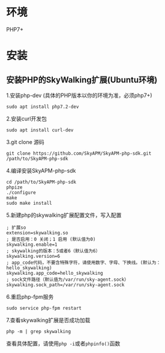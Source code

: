 # 环境

PHP7+


# 安装

## 安装PHP的SkyWalking扩展(Ubuntu环境)


1.安装php-dev (具体的PHP版本以你的环境为准，必须php7+)

```shell
sudo apt install php7.2-dev
```


2.安装curl开发包

```shell
sudo apt install curl-dev 
```


3.git clone 源码

```shell
git clone https://github.com/SkyAPM/SkyAPM-php-sdk.git /path/to/SkyAPM-php-sdk
```


4.编译安装SkyAPM-php-sdk

```shell
cd /path/to/SkyAPM-php-sdk
phpize
./configure
make
sudo make install
```


5.新建php的skywalking扩展配置文件，写入配置

```shell
; 扩展so
extension=skywalking.so
; 是否启用：0 关闭；1 启用 (默认值为0)
skywalking.enable=1
; skywalking的版本：5或者6（默认值为6）
skywalking.version=6
; app_code代码，不要含特殊字符，请使用数字、字母、下换线。(默认为：hello_skywalking)
skywalking.app_code=hello_skywalking
; sock文件路径（默认值为/var/run/sky-agent.sock）
skywalking.sock_path=/var/run/sky-agent.sock
```


6.重启php-fpm服务

```shell
sudo service php-fpm restart
```


7.查看skywalking扩展是否成功加载

```shell
php -m | grep skywalking
```

查看具体配置，请使用`php -i`或者`phpinfo()`函数

